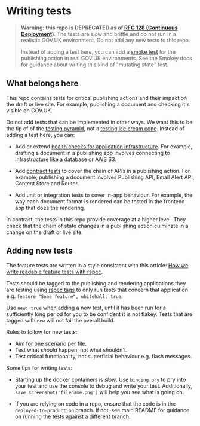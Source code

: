 # Writing tests

> **Warning: this repo is DEPRECATED as of [RFC 128 (Continuous Deployment)](https://github.com/alphagov/govuk-rfcs/blob/main/rfc-128-continuous-deployment.md#delete-publishing-e2e-tests)**. The tests are slow and brittle and do not run in a realistic GOV.UK environment. Do not add any new tests to this repo.
>
> Instead of adding a test here, you can add a [smoke test](https://github.com/alphagov/smokey) for the publishing action in real GOV.UK environments. See the Smokey docs for guidance about writing this kind of "mutating state" test.

## What belongs here

This repo contains tests for critical publishing actions and their impact on the draft or live site. For example, publishing a document and checking it's visible on GOV.UK.

Do not add tests that can be implemented in other ways. We want this to be the tip of of the [testing pyramid][testing-pyramid], not a [testing ice cream cone][testing-ice-cream-cone]. Instead of adding a test here, you can:

- Add or extend [health checks for application infrastructure](https://github.com/alphagov/govuk_app_config/blob/main/docs/healthchecks.md). For example, drafting a document in a publishing app involves connecting to infrastructure like a database or AWS S3.

- Add [contract tests](https://docs.publishing.service.gov.uk/manual/pact-broker.html) to cover the chain of APIs in a publishing action. For example, publishing a document involves Publishing API, Email Alert API, Content Store and Router.

- Add unit or integration tests to cover in-app behaviour. For example, the way each document format is rendered can be tested in the frontend app that does the rendering.

In contrast, the tests in this repo provide coverage at a higher level. They check that the chain of state changes in a publishing action culminate in a change on the draft or live site.

## Adding new tests

The feature tests are written in a style consistent with this article:
[How we write readable feature tests with rspec][readable-feature-tests].

Tests should be tagged to the publishing and rendering applications they are testing using [rspec tags][] to only run tests that concern that application e.g. `feature "Some feature", whitehall: true`.

Use `new: true` when adding a new test, until it has been run for a sufficiently long period for you to be confident it is not flakey. Tests that are tagged with `new` will not fail the overall build.

Rules to follow for new tests:

- Aim for one scenario per file.
- Test what _should_ happen, not what shouldn't.
- Test critical functionality, not superficial behaviour e.g. flash messages.

Some tips for writing tests:

- Starting up the docker containers is _slow_. Use `binding.pry` to pry into your test and use the console to debug and write your test. Additionally, `save_screenshot('filename.png')` will help you see what is going on.

- If you are relying on code in a repo, ensure that the code is in the `deployed-to-production` branch. If not, see main README for guidance on running the tests against a different branch.

[rspec tags]: https://relishapp.com/rspec/rspec-core/v/3-7/docs/command-line/tag-option
[readable-feature-tests]: https://about.futurelearn.com/blog/how-we-write-readable-feature-tests-with-rspec
[testing-pyramid]: https://martinfowler.com/bliki/TestPyramid.html
[testing-ice-cream-cone]: http://saeedgatson.com/the-software-testing-ice-cream-cone/
